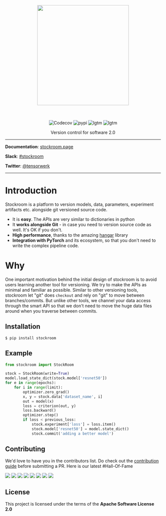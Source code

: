 <div align="center">
  <img src="https://stockroom.page/img/logo_with_text.png" width="296" height="323">
  <br><br><br>
</div>

<p align="center">
    <img href="https://codecov.io/gh/tensorwerk/stockroom" alt="Codecov" src="https://img.shields.io/codecov/c/github/tensorwerk/stockroom?style=for-the-badge">
    <img href="https://pypi.python.org/pypi/stockroom" alt="pypi" src="https://img.shields.io/pypi/v/stockroom?style=for-the-badge">
    <img href="https://lgtm.com/projects/g/tensorwerk/stockroom/" alt="lgtm" src="https://img.shields.io/lgtm/grade/python/github/tensorwerk/stockroom?style=for-the-badge">
    <img href="https://github.com/psf/black" alt="lgtm" src="https://img.shields.io/badge/code%20style-black-000000.svg?style=for-the-badge">
</p>
<p align="center">
    Version control for software 2.0
</p>

---

**Documentation**: [stockroom.page](https://stockroom.page)

**Slack**: [#stockroom](https://join.slack.com/t/hangarusergroup/shared_invite/zt-886tggtd-_rs1RIb5ACz5g~AzyhphPg)

**Twitter**: [@tensorwerk](https://twitter.com/tensorwerk)

---

# Introduction
Stockroom is a platform to version models, data, parameters, experiment artifacts etc. alongside git
versioned source code.

- It is **easy**. The APIs are very similar to dictionaries in python
- It **works alongside Git** - in case you need to version source code as well. It's OK if you don't.
- **High performance**, thanks to the amazing [hangar](https://github.com/tensorwerk/hangar-py) library
- **Integration with PyTorch** and its ecosystem, so that you don't need to write the complex pipeline code.  

# Why
One important motivation behind the initial design of stockroom is to avoid users
learning another tool for versioning. We try to make the APIs as minimal and familiar
as possible. Similar to other versioning tools, stockroom let "git" does ``checkout``
and rely on "git" to move between branches/commits. But unlike other tools, we channel
your data access through the smart API so that we don't need to move the huge data files
around when you traverse between commits.   

<!--- marker-for-pypi-to-trim ---> 

## Installation

```console
$ pip install stockroom
```


## Example
```python
from stockroom import StockRoom

stock = StockRoom(write=True)
model.load_state_dict(stock.model['resnet50'])
for e in range(epochs):
    for i in range(limit):
        optimizer.zero_grad()
        x, y = stock.data['dataset_name', i]
        out = model(x)
        loss = criterion(out, y)
        loss.backward()
        optimizer.step()
        if loss < previous_loss:
            stock.experiment['loss'] = loss.item()
            stock.model['resnet50'] = model.state_dict()
            stock.commit('adding a better model')
```


## Contributing
We'd love to have you in the contributors list. Do check out the [contribution guide](CONTRIBUTING.md) before submitting a PR.
Here is our latest #Hall-Of-Fame

[![](https://sourcerer.io/fame/hhsecond/tensorwerk/stockroom/images/0)](https://sourcerer.io/fame/hhsecond/tensorwerk/stockroom/links/0)
[![](https://sourcerer.io/fame/hhsecond/tensorwerk/stockroom/images/1)](https://sourcerer.io/fame/hhsecond/tensorwerk/stockroom/links/1)
[![](https://sourcerer.io/fame/hhsecond/tensorwerk/stockroom/images/2)](https://sourcerer.io/fame/hhsecond/tensorwerk/stockroom/links/2)
[![](https://sourcerer.io/fame/hhsecond/tensorwerk/stockroom/images/3)](https://sourcerer.io/fame/hhsecond/tensorwerk/stockroom/links/3)
[![](https://sourcerer.io/fame/hhsecond/tensorwerk/stockroom/images/4)](https://sourcerer.io/fame/hhsecond/tensorwerk/stockroom/links/4)
[![](https://sourcerer.io/fame/hhsecond/tensorwerk/stockroom/images/5)](https://sourcerer.io/fame/hhsecond/tensorwerk/stockroom/links/5)
[![](https://sourcerer.io/fame/hhsecond/tensorwerk/stockroom/images/6)](https://sourcerer.io/fame/hhsecond/tensorwerk/stockroom/links/6)
[![](https://sourcerer.io/fame/hhsecond/tensorwerk/stockroom/images/7)](https://sourcerer.io/fame/hhsecond/tensorwerk/stockroom/links/7)

## License

This project is licensed under the terms of the **Apache Software License 2.0**
